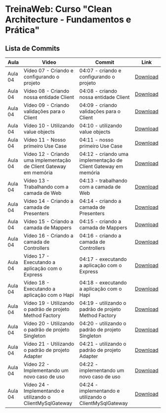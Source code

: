 # TreinaWeb: Curso "Clean Architecture - Fundamentos e Prática"

## Lista de Commits

| Aula    | Video                                                             | Commit                                                         | Link                                                                                                                                            |
| ------- | ----------------------------------------------------------------- | -------------------------------------------------------------- | ----------------------------------------------------------------------------------------------------------------------------------------------- |
| Aula 04 | Vídeo 07 - Criando e configurando o projeto                       | 04:07 - criando e configurando o projeto                       | [Download](https://github.com/treinaweb/treinaweb-clean-archtecture-fundamentos-e-pratica/archive/6f64d0486a67b1f6405e58a92f57e8d6c9e45983.zip) |
| Aula 04 | Vídeo 08 - Criando nossa entidade Client                          | 04:08 - criando nossa entidade Client                          | [Download](https://github.com/treinaweb/treinaweb-clean-archtecture-fundamentos-e-pratica/archive/8a6f1e420077f9339401a4cffce10b0678fc7fb9.zip) |
| Aula 04 | Vídeo 09 - Criando validações para o Client                       | 04:09 - criando validações para o Client                       | [Download](https://github.com/treinaweb/treinaweb-clean-archtecture-fundamentos-e-pratica/archive/bdaa3b69741d4effbf7350b13be4a011206ffa54.zip) |
| Aula 04 | Vídeo 10 - Utilizando value objects                               | 04:10 - utilizando value objects                               | [Download](https://github.com/treinaweb/treinaweb-clean-archtecture-fundamentos-e-pratica/archive/bd442534bfcd2ab7acd026dfbe9d20cf914a2721.zip) |
| Aula 04 | Vídeo 11 - Nosso primeiro Use Case                                | 04:11 - nosso primeiro Use Case                                | [Download](https://github.com/treinaweb/treinaweb-clean-archtecture-fundamentos-e-pratica/archive/92e6f991beb345d7da17d75672bdaa3bfd41857e.zip) |
| Aula 04 | Vídeo 12 - Criando uma implementação de Client Gateway em memória | 04:12 - criando uma implementação de Client Gateway em memória | [Download](https://github.com/treinaweb/treinaweb-clean-archtecture-fundamentos-e-pratica/archive/3a87d9ff7bef9b853a3a73871b71a176e187bc0c.zip) |
| Aula 04 | Vídeo 13 - Trabalhando com a camada de Web                        | 04:13 - trabalhando com a camada de Web                        | [Download](https://github.com/treinaweb/treinaweb-clean-archtecture-fundamentos-e-pratica/archive/8e64a9d0d2c446d859d6d71fd5bff492936f58e9.zip) |
| Aula 04 | Vídeo 14 - Criando a camada de Presenters                         | 04:14 - criando a camada de Presenters                         | [Download](https://github.com/treinaweb/treinaweb-clean-archtecture-fundamentos-e-pratica/archive/f19e1207f0eaa4931c5c2b5e174557a7af1eb526.zip) |
| Aula 04 | Vídeo 15 - Criando a camada de Mappers                            | 04:15 - criando a camada de Mappers                            | [Download](https://github.com/treinaweb/treinaweb-clean-archtecture-fundamentos-e-pratica/archive/a641cec88ce3b864f4729ccd6c6f1aad2eed9b9c.zip) |
| Aula 04 | Vídeo 16 - Criando a camada de Controllers                        | 04:16 - criando a camada de Controllers                        | [Download](https://github.com/treinaweb/treinaweb-clean-archtecture-fundamentos-e-pratica/archive/99828c9cfc1e967d5d213b3c58390508bb3ff8f1.zip) |
| Aula 04 | Vídeo 17 - Executando a aplicação com o Express                   | 04:17 - executando a aplicação com o Express                   | [Download](https://github.com/treinaweb/treinaweb-clean-archtecture-fundamentos-e-pratica/archive/7d30ca69d9830a02ff545be9b24e28df26619f29.zip) |
| Aula 04 | Vídeo 18 - Executando a aplicação com o Hapi                      | 04:18 - executando a aplicação com o Hapi                      | [Download](https://github.com/treinaweb/treinaweb-clean-archtecture-fundamentos-e-pratica/archive/b499c0c0b3565a2d3758e8c5577b683a6eec651a.zip) |
| Aula 04 | Vídeo 19 - Utilizando o padrão de projeto Method Factory          | 04:19 - utilizando o padrão de projeto Method Factory          | [Download](https://github.com/treinaweb/treinaweb-clean-archtecture-fundamentos-e-pratica/archive/ae3ebaf345e7984396e02c00b53e89ebcf0f6b6f.zip) |
| Aula 04 | Vídeo 20 - Utilizando o padrão de projeto Singleton               | 04:20 - utilizando o padrão de projeto Singleton               | [Download](https://github.com/treinaweb/treinaweb-clean-archtecture-fundamentos-e-pratica/archive/6b2fb51dc11c241b56bf0699458a51675dca4546.zip) |
| Aula 04 | Vídeo 21 - Utilizando o padrão de projeto Adapter                 | 04:21 - utilizando o padrão de projeto Adapter                 | [Download](https://github.com/treinaweb/treinaweb-clean-archtecture-fundamentos-e-pratica/archive/f69e455e04e2279f31b87dfb1111152de60675bf.zip) |
| Aula 04 | Vídeo 22 - Implementando um novo caso de uso                      | 04:22 - implementando um novo caso de uso                      | [Download](https://github.com/treinaweb/treinaweb-clean-archtecture-fundamentos-e-pratica/archive/183f0ddb577ae1a3c56d4656947671075a4dc2c4.zip) |
| Aula 04 | Vídeo 24 - Implementando e utilizando o ClientMySqlGateway        | 04:24 - implementando e utilizando o ClientMySqlGateway        | [Download](https://github.com/treinaweb/treinaweb-clean-archtecture-fundamentos-e-pratica/archive/33ae38323bb6ca7701a7a600962bebdf21ebae51.zip) |

